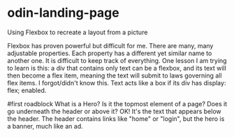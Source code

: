 # odin-landing-page
Using Flexbox to recreate a layout from a picture

Flexbox has proven powerful but difficult for me. 
There are many, many adjustable properties. 
Each property has a different yet similar name to
another one. It is difficult to keep track of everything.
One lesson I am trying to learn is this: a div that contains
only text can be a flexbox, and its text will then become
a flex item, meaning the text will submit to laws governing
all flex items. I forgot/didn't know this. Text acts like
a box if its div has display: flex; enabled.

#first roadblock
What is a Hero? Is it the topmost element of a page?
Does it go underneath the header or above it? 
OK! It's the text that appears below the header. The 
header contains links like "home" or "login", but the hero
is a banner, much like an ad.